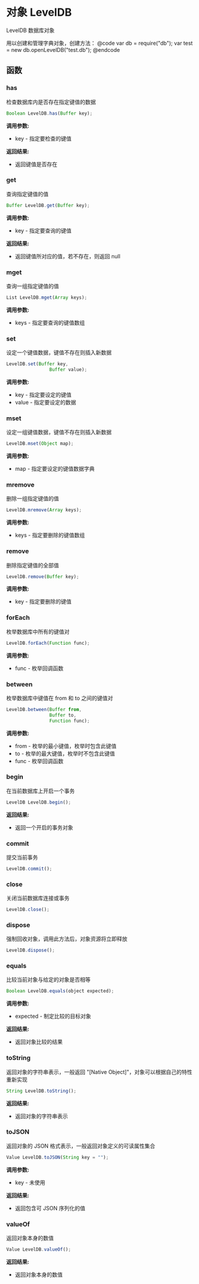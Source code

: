 # 对象 LevelDB
LevelDB 数据库对象

用以创建和管理字典对象，创建方法：
@code
var db = require(&#34;db&#34;);
var test = new db.openLevelDB(&#34;test.db&#34;);
@endcode
## 函数
        
### has
检查数据库内是否存在指定键值的数据
```JavaScript
Boolean LevelDB.has(Buffer key);
```

**调用参数:**
* key - 指定要检查的键值

**返回结果:**
* 返回键值是否存在

### get
查询指定键值的值
```JavaScript
Buffer LevelDB.get(Buffer key);
```

**调用参数:**
* key - 指定要查询的键值

**返回结果:**
* 返回键值所对应的值，若不存在，则返回 null

### mget
查询一组指定键值的值
```JavaScript
List LevelDB.mget(Array keys);
```

**调用参数:**
* keys - 指定要查询的键值数组

### set
设定一个键值数据，键值不存在则插入新数据
```JavaScript
LevelDB.set(Buffer key,
                Buffer value);
```

**调用参数:**
* key - 指定要设定的键值
* value - 指定要设定的数据

### mset
设定一组键值数据，键值不存在则插入新数据
```JavaScript
LevelDB.mset(Object map);
```

**调用参数:**
* map - 指定要设定的键值数据字典

### mremove
删除一组指定键值的值
```JavaScript
LevelDB.mremove(Array keys);
```

**调用参数:**
* keys - 指定要删除的键值数组

### remove
删除指定键值的全部值
```JavaScript
LevelDB.remove(Buffer key);
```

**调用参数:**
* key - 指定要删除的键值

### forEach
枚举数据库中所有的键值对
```JavaScript
LevelDB.forEach(Function func);
```

**调用参数:**
* func - 枚举回调函数

### between
枚举数据库中键值在 from 和 to 之间的键值对
```JavaScript
LevelDB.between(Buffer from,
                Buffer to,
                Function func);
```

**调用参数:**
* from - 枚举的最小键值，枚举时包含此键值
* to - 枚举的最大键值，枚举时不包含此键值
* func - 枚举回调函数

### begin
在当前数据库上开启一个事务
```JavaScript
LevelDB LevelDB.begin();
```

**返回结果:**
* 返回一个开启的事务对象

### commit
提交当前事务
```JavaScript
LevelDB.commit();
```

### close
关闭当前数据库连接或事务
```JavaScript
LevelDB.close();
```

### dispose
强制回收对象，调用此方法后，对象资源将立即释放
```JavaScript
LevelDB.dispose();
```

### equals
比较当前对象与给定的对象是否相等
```JavaScript
Boolean LevelDB.equals(object expected);
```

**调用参数:**
* expected - 制定比较的目标对象

**返回结果:**
* 返回对象比较的结果

### toString
返回对象的字符串表示，一般返回 &#34;[Native Object]&#34;，对象可以根据自己的特性重新实现
```JavaScript
String LevelDB.toString();
```

**返回结果:**
* 返回对象的字符串表示

### toJSON
返回对象的 JSON 格式表示，一般返回对象定义的可读属性集合
```JavaScript
Value LevelDB.toJSON(String key = "");
```

**调用参数:**
* key - 未使用

**返回结果:**
* 返回包含可 JSON 序列化的值

### valueOf
返回对象本身的数值
```JavaScript
Value LevelDB.valueOf();
```

**返回结果:**
* 返回对象本身的数值

